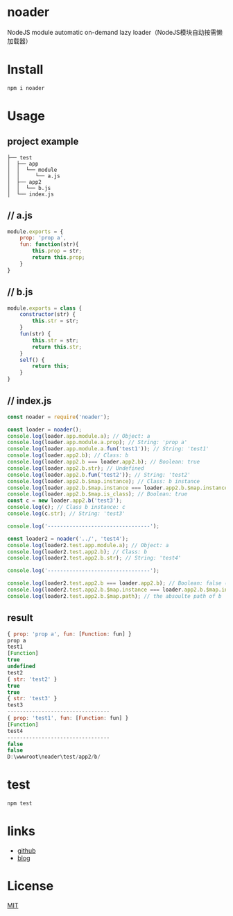 # noader
NodeJS module automatic on-demand lazy loader（NodeJS模块自动按需懒加载器）

# Install

```bash
npm i noader
```

# Usage

## project example

```
├── test
│  ├── app
│  │  └── module
│  │     └── a.js
│  ├── app2
│  │  └── b.js
│  └── index.js
```
## // a.js

```javascript
module.exports = {
    prop: 'prop a',
    fun: function(str){
        this.prop = str;
        return this.prop;
    }
}
```
## // b.js

```javascript
module.exports = class {
    constructor(str) {
        this.str = str;
    }
    fun(str) {
        this.str = str;
        return this.str;
    }
    self() {
        return this;
    }
}
```
## // index.js

```javascript
const noader = require('noader');

const loader = noader();
console.log(loader.app.module.a); // Object: a
console.log(loader.app.module.a.prop); // String: 'prop a'
console.log(loader.app.module.a.fun('test1')); // String: 'test1'
console.log(loader.app2.b); // Class: b
console.log(loader.app2.b === loader.app2.b); // Boolean: true
console.log(loader.app2.b.str); // Undefined
console.log(loader.app2.b.fun('test2')); // String: 'test2'
console.log(loader.app2.b.$map.instance); // Class: b instance
console.log(loader.app2.b.$map.instance === loader.app2.b.$map.instance); // Boolean: true
console.log(loader.app2.b.$map.is_class); // Boolean: true
const c = new loader.app2.b('test3');
console.log(c); // Class b instance: c
console.log(c.str); // String: 'test3'

console.log('---------------------------------');

const loader2 = noader('../', 'test4');
console.log(loader2.test.app.module.a); // Object: a
console.log(loader2.test.app2.b); // Class: b
console.log(loader2.test.app2.b.str); // String: 'test4'

console.log('---------------------------------');

console.log(loader2.test.app2.b === loader.app2.b); // Boolean: false (because the class is a proxy object)
console.log(loader2.test.app2.b.$map.instance === loader.app2.b.$map.instance); // Boolean: false
console.log(loader2.test.app2.b.$map.path); // the absoulte path of b
```
## result

```javascript
{ prop: 'prop a', fun: [Function: fun] }
prop a
test1
[Function]
true
undefined
test2
{ str: 'test2' }
true
true
{ str: 'test3' }
test3
---------------------------------
{ prop: 'test1', fun: [Function: fun] }
[Function]
test4
---------------------------------
false
false
D:\wwwroot\noader\test/app2/b/
```
# test

```javascript
npm test
```

# links

- [github](https://github.com/yafoo/noader)
- [blog](https://me.i-i.me/article/12.html)

# License

[MIT](LICENSE)